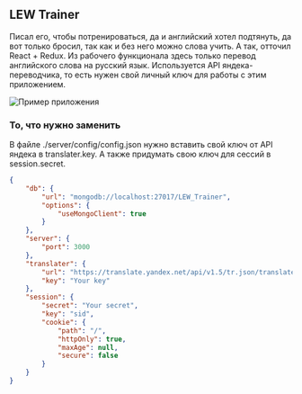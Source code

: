 ## LEW Trainer
Писал его, чтобы потренироваться, да и английский хотел подтянуть, да вот только бросил, так как и без него можно слова учить. А так, отточил React + Redux. Из рабочего функционала здесь только перевод английского слова на русский язык. Используется API яндека-переводчика, то есть нужен свой личный ключ для работы с этим приложением.  

![Пример приложения](https://github.com/Reisgradt/abandoned-projects/blob/master/lew-trainer/example.PNG "Пример приложения")

### То, что нужно заменить

В файле ./server/config/config.json нужно вставить свой ключ от API яндека в translater.key. А также придумать свою ключ для сессий в session.secret.

```json
{
    "db": {
        "url": "mongodb://localhost:27017/LEW_Trainer",
        "options": {
            "useMongoClient": true
        }
    },
    "server": {
        "port": 3000
    },
    "translater": {
        "url": "https://translate.yandex.net/api/v1.5/tr.json/translate",
        "key": "Your key"
    },
    "session": {
        "secret": "Your secret",
        "key": "sid",
        "cookie": {
            "path": "/",
            "httpOnly": true,
            "maxAge": null,
            "secure": false
        }
    }
}
```